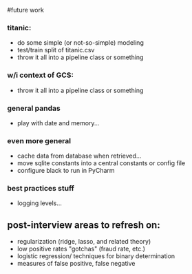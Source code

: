 
#future work 
### titanic:
* do some simple (or not-so-simple) modeling 
* test/train split of titanic.csv
*  throw it all into a pipeline class or something


### w/i context of GCS:
*  throw it all into a pipeline class or something


### general pandas
* play with date and memory...


### even more general
* cache data from database when retrieved...
* move sqlite constants into a central constants or config file
* configure black to run in PyCharm


### best practices stuff
* logging levels...


## post-interview areas to refresh on:
* regularization (ridge, lasso, and related theory)
* low positive rates "gotchas" (fraud rate, etc.)
* logistic regression/ techniques for binary determination
* measures of false positive, false negative